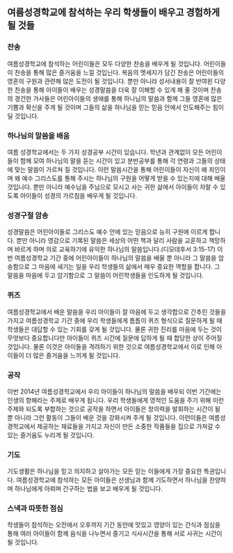 ## 여름성경학교에 참석하는 우리 학생들이 배우고 경험하게 될 것들

### 찬송
여름성경학교에 참석하는 어린이들은 모두 다양한 찬송을 배우게 될 것입니다. 어린이들이 찬송을 통해 많은 즐거움을 느낄 것입닌다. 복음의 멧세지가 담긴 찬송은 어린이들의 영혼의 구원과 관련해 많은 도전이 될 것입니다. 뿐만 아니라 성서내용이 잘 반여왼 다양한 찬송을 통해 아이들이 배우는 성경말씀을 더욱 잘 이해할 수 있게 해 줄 것이며 찬송의 경건한 가사들은 어린아이들의 생애를 통해 하나님의 말씀과 함께 그들 영혼에 많은 기쁨과 확신을 주게 될 것이며 그들의 삶을 하나님을 믿는 믿음 안에서 인도해주는 힘이 딜 것입니다.

### 하나님의 말씀을 배움
여름 성경학교에서는 두 가지 성경공부 시간이 있습니다. 학년과 관계없이 모든 어린이들이 함께 모여 하나님의 말을 듣는 시간이 있고 분반공부를 통해 각 연령과 그들의 상태에 맞는 말씀이 가르쳐 질 것입니다. 이런 말씀시간을 통해 어린이들이 자신이 왜 죄인이며 왜 예수 그리스도를 통해 주시는 하나님의 구원을 어떻게 받을 수 있는지에 대해 배울 것입니다. 뿐만 아니라 예수님을 주님으로 모시고 사는 귀한 삶에서 아이들이 자랄 수 있도록 아이들이 성경의 가르침을 배우게 될 것입니다.

### 성경구절 암송
성경말씀은 어린아이들로 그리스도 예수 안에 있는 믿음으로 능히 구원에 이르게 합니다. 뿐만 아니라 영감으로 기록된 말씀은 세상의 어떤 책과 달리 사람을 교훈하고 책망하며 바르게 하며 의로 교육하기에 유익한 하나님의 말씀입니다.(디모데후서 3:15-17) 이번 여름성경학교 기간 중에 어린아이들이 하나님의 말씀을 배울 뿐 아니라 그 말씀을 암송함으로 그 마음에 새기는 일을 우리 학생들의 삶에서 매우 중요한 역할을 합니다. 그 말씀을 마음에 두고 암기함으로 그 말씀이 어린학생들을 인도하게 될 것입니다.

### 퀴즈
여름성경학교에서 배운 말씀을 우리 아이들이 잘 마음에 두고 생각합으로 간추린 것들을 가지고 여름성경학교 기간 중에 우리 학생들에게 틈틈이 퀴즈 형식으로 질문하게 될 때 학생들은 대답할 수 있는 기회를 갖게 될 것입니다. 물론 귀한 진리를 마음에 두는 것이 무엇보다 중요합니다만 아이들이 퀴즈 시간에 질문에 답하게 될 때 합당한 상이 주어질 것입니다. 물론 이것은 아이들을 격려하기 위한 것으로 여름성경학교에서 이로 인해 아이들이 더 많은 즐거움을 느끼게 될 것입니다.

### 공작
이번 2014년 여름성경학교에서 우리 아이들이 하나님의 말씀을 배우되 이번 기간에는 인생의 항해라는 주제로 배우게 됩니다. 우리 학생들에게 영적인 도움을 주기 위해 이런 주제와 되도록 부합하는 것으로 공작을 하면서 아이들은 창의력을 발휘하는 시간이 될 뿐 아니라 그런 활동이 그들이 배운 것을 강화시켜 주게 될 것입니다. 이런이들은 여름성경학교에서 제공하는 재료들을 가지고 자신이 만든 소중한 작품들을 집으로 가져갈 수 있는 즐거움도 누리게 될 것입니다.

### 기도
기도생활은 하나님을 믿고 의지하고 살아가는 모든 믿는 이들에게 가장 중요한 특권입니다. 여름성경학교에 참석하는 모든 아이들은 선생님과 함께 기도하면서 하나님을 찬양하며 하나님에게 아뢰며 간구하는 법을 보고 배우게 될 것입니다.

### 스낵과 따뜻한 점심
학생들이 참석하는 오전에서 오후까지 기간 동안에 맛있고 영양이 있는 간식과 점심을 통해 여러 아이들이 함께 음식을 나누면서 즐기고 식사시간을 통해 서로 사귀는 시간이 될 것입니다.